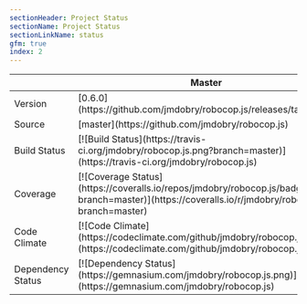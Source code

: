 ```yaml
---
sectionHeader: Project Status
sectionName: Project Status
sectionLinkName: status
gfm: true
index: 2
---
```

<table class="table">
<thead>
<tr>
<th></th>
<th>Master</th>
</tr>
</thead>
<tbody>
<tr>
<td>Version</td>
<td>[0.6.0](https://github.com/jmdobry/robocop.js/releases/tag/0.6.0)</td>
</tr>
<tr>
<td>Source</td>
<td>[master](https://github.com/jmdobry/robocop.js)</td>
</tr>
<tr>
<td>Build Status</td>
<td>[![Build Status](https://travis-ci.org/jmdobry/robocop.js.png?branch=master)](https://travis-ci.org/jmdobry/robocop.js)</td>
</tr>
<tr>
<td>Coverage</td>
<td>[![Coverage Status](https://coveralls.io/repos/jmdobry/robocop.js/badge.png?branch=master)](https://coveralls.io/r/jmdobry/robocop.js?branch=master)</td>
</tr>
<tr>
<td>Code Climate</td>
<td>[![Code Climate](https://codeclimate.com/github/jmdobry/robocop.js.png)](https://codeclimate.com/github/jmdobry/robocop.js)</td>
</tr>
<tr>
<td>Dependency Status</td>
<td>[![Dependency Status](https://gemnasium.com/jmdobry/robocop.js.png)](https://gemnasium.com/jmdobry/robocop.js)</td>
</tr>
</tbody>
</table>
